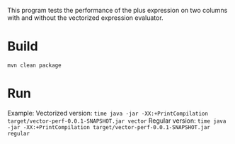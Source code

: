 This program tests the performance of the plus expression on two columns with and without the vectorized expression evaluator.

# Build
`mvn clean package`

# Run
Example:
Vectorized version: `time java -jar -XX:+PrintCompilation target/vector-perf-0.0.1-SNAPSHOT.jar vector`
Regular version: `time java -jar -XX:+PrintCompilation target/vector-perf-0.0.1-SNAPSHOT.jar regular`
